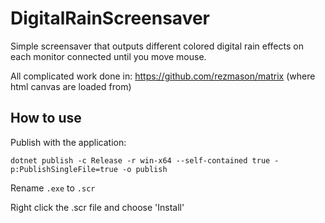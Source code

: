 # DigitalRainScreensaver

Simple screensaver that outputs different colored digital rain effects on each monitor connected until you move mouse.

All complicated work done in: https://github.com/rezmason/matrix (where html canvas are loaded from)

## How to use

Publish with the application:
```
dotnet publish -c Release -r win-x64 --self-contained true -p:PublishSingleFile=true -o publish
```

Rename `.exe` to `.scr`

Right click the .scr file and choose 'Install'
